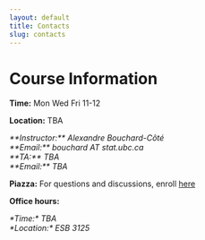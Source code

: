 ```yaml
---
layout: default
title: Contacts
slug: contacts
---
```


Course Information
===================

**Time:** Mon Wed Fri 11-12

**Location:** TBA

<address>
**Instructor:** Alexandre Bouchard-Côté<br/>
**Email:** bouchard AT stat.ubc.ca
</address>

<address>
**TA:** TBA<br/>
**Email:** TBA
</address>


**Piazza:** For questions and discussions, enroll [here](http://piazza.com/ubc.ca/winterterm12015/stat302)

**Office hours:** 
<address>
*Time:* TBA <br/>
*Location:* ESB 3125
</address>